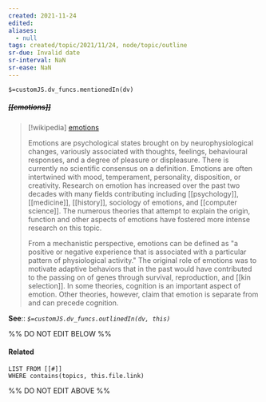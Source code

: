 ```yaml
---
created: 2021-11-24 
edited: 
aliases:
  - null
tags: created/topic/2021/11/24, node/topic/outline
sr-due: Invalid date
sr-interval: NaN
sr-ease: NaN
---
```

`$=customJS.dv_funcs.mentionedIn(dv)`

##### <s class="topic-title">[[emotions]]</s>

> [!wikipedia] [emotions](https://en.wikipedia.org/wiki/Emotion)
> 
> Emotions are psychological states brought on by neurophysiological changes, variously associated with thoughts, feelings, behavioural responses, and a degree of pleasure or displeasure. There is currently no scientific consensus on a definition. Emotions are often intertwined with mood, temperament, personality, disposition, or creativity. Research on emotion has increased over the past two decades with many fields contributing including [[psychology]], [[medicine]], [[history]], sociology of emotions, and [[computer science]]. The numerous theories that attempt to explain the origin, function and other aspects of emotions have fostered more intense research on this topic. 
>
> From a mechanistic perspective, emotions can be defined as "a positive or negative experience that is associated with a particular pattern of physiological activity." The original role of emotions was to motivate adaptive behaviors that in the past would have contributed to the passing on of genes through survival, reproduction, and [[kin selection]]. In some theories, cognition is an important aspect of emotion. Other theories, however, claim that emotion is separate from and can precede cognition. 

**See**::
*`$=customJS.dv_funcs.outlinedIn(dv, this)`*

%% DO NOT EDIT BELOW %%

#### Related 

```dataview
LIST FROM [[#]]
WHERE contains(topics, this.file.link)
```
%% DO NOT EDIT ABOVE %%
